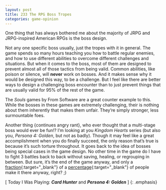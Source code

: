 ```yaml
---
layout: post
title: 233 The RPG Boss Tropes
categories: game-opinion
---
```

One thing that has always bothered me about the majority of JRPG and JRPG-inspired American RPGs is the boss design. 

Not any one specific boss usually, just the tropes with it in general.  The game spends so many hours teaching you how to battle regular enemies, and how to use different abilities to overcome different challenges and situations. But when it comes to the boss, most of them are designed to prevent almost all of those tactics from being valid.  Common abilities, like poison or silence, will **never** work on bosses.  And it makes sense why it would be designed this way, to be a challenge.  But I feel like there are better ways to design a challenging boss encounter than to just prevent things that are usually valid for 95% of the rest of the game.

The *Souls* games by From Software are a great counter example to this.  While the bosses in these games are extremely challenging, their is nothing about them inherently that makes them unfair.  They’re simply stronger, less surmountable foes.

Another thing {continues angry rant}, who ever thought that a multi-stage boss would ever be fun!? I’m looking at you *Kingdom Hearts* series (but also you, *Persona 4: Golden*, but not as badly).  Though it may feel like a great accomplishment when you do finally succeed, the only reason that’s true is because it’s such torture throughout.  It goes back to the idea of bosses being special cases in the game design.  No other time in the game do I have to fight 3 battles back to back without saving, healing, or regrouping in between.  But sure, it’s the end of the game anyway, and only a [fraction](http://kotaku.com/5832450/nine-out-of-10-will-not-finish-the-game-they-are-playing){:target="_blank"} of a [percentage](http://www.ign.com/articles/2014/03/17/gdc-most-players-donat-finish-games){:target="_blank"} of people make it there anyway, right? ;)

[ Today I Was Playing: ***Card Hunter*** and ***Persona 4: Golden*** ]
{: .emphasis}

